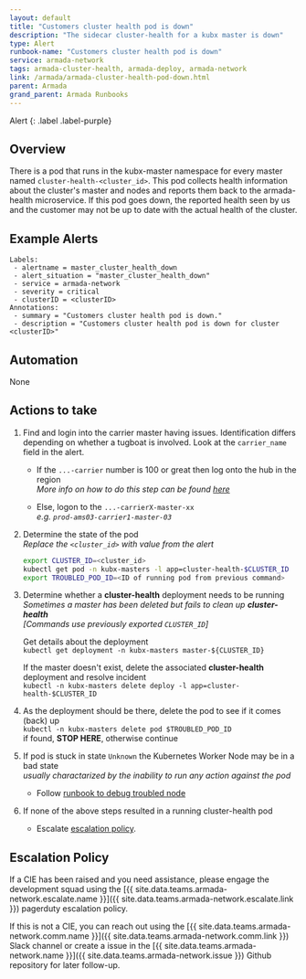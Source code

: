 ```yaml
---
layout: default
title: "Customers cluster health pod is down"
description: "The sidecar cluster-health for a kubx master is down"
type: Alert
runbook-name: "Customers cluster health pod is down"
service: armada-network
tags: armada-cluster-health, armada-deploy, armada-network
link: /armada/armada-cluster-health-pod-down.html
parent: Armada
grand_parent: Armada Runbooks
---
```


Alert
{: .label .label-purple}

## Overview

There is a pod that runs in the kubx-master namespace for every master named `cluster-health-<cluster_id>`.
This pod collects health information about the cluster's master and nodes and reports them back to the armada-health microservice.
If this pod goes down, the reported health seen by us and the customer may not be up to date with the actual health of the cluster.

## Example Alerts

~~~
Labels:
 - alertname = master_cluster_health_down
 - alert_situation = "master_cluster_health_down"
 - service = armada-network
 - severity = critical
 - clusterID = <clusterID>
Annotations:
 - summary = "Customers cluster health pod is down."
 - description = "Customers cluster health pod is down for cluster <clusterID>"
~~~

## Automation

None

## Actions to take

1. Find and login into the carrier master having issues.  Identification differs depending on whether a tugboat is involved. Look at the `carrier_name` field in the alert.  
   - If the `...-carrier` number is 100 or great then log onto the hub in the region  
_More info on how to do this step can be found [here](./armada-general-debugging-info.html#finding-the-carrier-to-log-into-from-pagerduty-alert)_

   - Else, logon to the `...-carrierX-master-xx`  
   _e.g. `prod-ams03-carrier1-master-03`_


1. Determine the state of the pod  
_Replace the `<cluster_id>` with value from the alert_
   ```sh
   export CLUSTER_ID=<cluster_id>
   kubectl get pod -n kubx-masters -l app=cluster-health-$CLUSTER_ID
   export TROUBLED_POD_ID=<ID of running pod from previous command>
   ```
1. Determine whether a **cluster-health** deployment needs to be running  
_Sometimes a master has been deleted but fails to clean up **cluster-health**_  
   _[Commands use previously exported `CLUSTER_ID`]_

   Get details about the deployment  
   `kubectl get deployment -n kubx-masters master-${CLUSTER_ID}`

   If the master doesn't exist, delete the associated **cluster-health** deployment and resolve incident  
   `kubectl -n kubx-masters delete deploy -l app=cluster-health-$CLUSTER_ID`
    
1. As the deployment should be there, delete the pod to see if it comes (back) up  
`kubectl -n kubx-masters delete pod $TROUBLED_POD_ID`  
if found, **STOP HERE**, otherwise continue

1. If pod is stuck in state `Unknown` the Kubernetes Worker Node may be in a bad state  
_usually charactarized by the inability to run any action against the pod_
   - Follow [runbook to debug troubled node](./armada-carrier-node-troubled.html#debugging-the-troubled-node)
    
1. If none of the above steps resulted in a running cluster-health pod  
   - Escalate [escalation policy](#escalation-policy).

## Escalation Policy

If a CIE has been raised and you need assistance, please engage the development squad using the [{{ site.data.teams.armada-network.escalate.name }}]({{ site.data.teams.armada-network.escalate.link }}) pagerduty escalation policy.

If this is not a CIE, you can reach out using the [{{ site.data.teams.armada-network.comm.name }}]({{ site.data.teams.armada-network.comm.link }}) Slack channel or create a issue in the [{{ site.data.teams.armada-network.name }}]({{ site.data.teams.armada-network.issue }}) Github repository for later follow-up.

